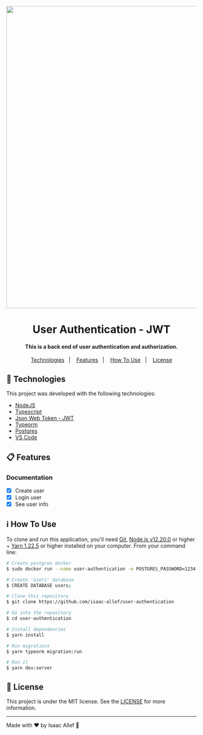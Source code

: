 <p align="center">
   <img src="" width="800"/>
</p>

<h1 align="center">
    User Authentication - JWT
</h1>

<h4 align="center">
  This is a back end of user authentication and authorization.
</h4>


<p align="center">
  <a href="#rocket-technologies">Technologies</a>&nbsp;&nbsp;&nbsp;|&nbsp;&nbsp;&nbsp;
  <a href="#-features">Features</a>&nbsp;&nbsp;&nbsp;|&nbsp;&nbsp;&nbsp;
  <a href="#information_source-how-to-use">How To Use</a>&nbsp;&nbsp;&nbsp;|&nbsp;&nbsp;&nbsp;
  <a href="#memo-license">License</a>
</p>

## :rocket: Technologies

This project was developed with the following technologies:

-  [NodeJS](https://nodejs.org/en/)
-  [Typescript](https://www.typescriptlang.org/)
-  [Json Web Token - JWT](https://jwt.io/)
-  [Typeorm](https://typeorm.io/#/)
-  [Postgres](https://www.postgresql.org/)
-  [VS Code][vc]

## 📋 Features

### Documentation

- [x] Create user
- [x] Login user
- [x] See user info

## :information_source: How To Use

To clone and run this application, you'll need [Git](https://git-scm.com), [Node.js v12.20.0][nodejs] or higher + [Yarn 1.22.5][yarn] or higher installed on your computer. From your command line:

```bash
# Create postgres docker
$ sudo docker run --name user-authentication -e POSTGRES_PASSWORD=1234 -p 5433:5432 -d postgres

# Create 'users' database
$ CREATE DATABASE users;

# Clone this repository
$ git clone https://github.com/isaac-allef/user-authentication

# Go into the repository
$ cd user-authentication

# Install dependencies
$ yarn install

# Run migrations
$ yarn typeorm migration:run

# Run it
$ yarn dev:server
```

## :memo: License
This project is under the MIT license. See the [LICENSE](LICENSE) for more information.

---

Made with ♥ by Isaac Allef :wave:

[nodejs]: https://nodejs.org/
[yarn]: https://yarnpkg.com/
[vc]: https://code.visualstudio.com/
